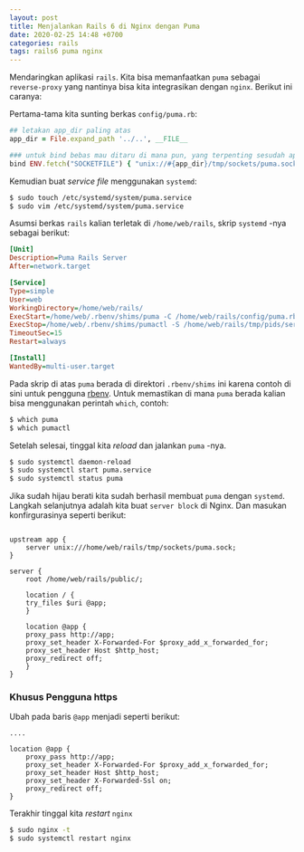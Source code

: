 ```yaml
---
layout: post
title: Menjalankan Rails 6 di Nginx dengan Puma
date: 2020-02-25 14:48 +0700
categories: rails
tags: rails6 puma nginx
---
```


Mendaringkan aplikasi `rails`. Kita bisa memanfaatkan `puma` sebagai `reverse-proxy` yang nantinya bisa kita integrasikan dengan `nginx`. Berikut ini caranya:

Pertama-tama kita sunting berkas `config/puma.rb`:

```ruby
## letakan app_dir paling atas
app_dir = File.expand_path '../..', __FILE__

### untuk bind bebas mau ditaru di mana pun, yang terpenting sesudah app_dir
bind ENV.fetch("SOCKETFILE") { "unix://#{app_dir}/tmp/sockets/puma.sock" }
```
Kemudian buat _service file_ menggunakan `systemd`:

```bash
$ sudo touch /etc/systemd/system/puma.service
$ sudo vim /etc/systemd/system/puma.service
```

Asumsi berkas `rails` kalian terletak di `/home/web/rails`, skrip `systemd` -nya sebagai berikut:

```ini
[Unit]
Description=Puma Rails Server
After=network.target

[Service]
Type=simple
User=web
WorkingDirectory=/home/web/rails/
ExecStart=/home/web/.rbenv/shims/puma -C /home/web/rails/config/puma.rb /home/web/rails/config.ru
ExecStop=/home/web/.rbenv/shims/pumactl -S /home/web/rails/tmp/pids/server.pid stop
TimeoutSec=15
Restart=always

[Install]
WantedBy=multi-user.target
```
Pada skrip di atas `puma` berada di direktori `.rbenv/shims` ini karena contoh di sini untuk pengguna [rbenv]. Untuk memastikan di mana `puma` berada kalian bisa menggunakan perintah `which`, contoh:

```bash
$ which puma
$ which pumactl
```

Setelah selesai, tinggal kita _reload_ dan jalankan `puma` -nya.

```bash
$ sudo systemctl daemon-reload
$ sudo systemctl start puma.service
$ sudo systemctl status puma
```

Jika sudah hijau berati kita sudah berhasil membuat `puma` dengan `systemd`.
Langkah selanjutnya adalah kita buat `server block` di Nginx. Dan masukan konfirgurasinya seperti berikut:

```nginx

upstream app {
    server unix:///home/web/rails/tmp/sockets/puma.sock;
}

server {
    root /home/web/rails/public/;

    location / {
	try_files $uri @app;
    }

    location @app {
	proxy_pass http://app;
	proxy_set_header X-Forwarded-For $proxy_add_x_forwarded_for;
	proxy_set_header Host $http_host;
	proxy_redirect off;
    }
}

```

### Khusus Pengguna https

Ubah pada baris `@app` menjadi seperti berikut:
```nginx
....

location @app {
    proxy_pass http://app;
    proxy_set_header X-Forwarded-For $proxy_add_x_forwarded_for;
    proxy_set_header Host $http_host;
    proxy_set_header X-Forwarded-Ssl on;
    proxy_redirect off;
}
```

Terakhir tinggal kita _restart_ `nginx`

```bash
$ sudo nginx -t
$ sudo systemctl restart nginx
```

[rbenv]: https://rubyholic.github.io/rbenv/2020/01/31/install-rbenv.html
